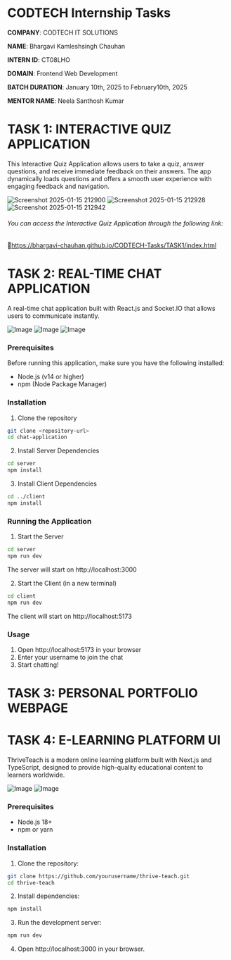 # CODTECH Internship Tasks 
**COMPANY**: CODTECH IT SOLUTIONS

**NAME**: Bhargavi Kamleshsingh Chauhan

**INTERN ID**: CT08LHO

**DOMAIN**: Frontend Web Development

**BATCH DURATION**: January 10th, 2025 to February10th, 2025

**MENTOR NAME**: Neela Santhosh Kumar

# TASK 1: INTERACTIVE QUIZ APPLICATION
This Interactive Quiz Application allows users to take a quiz, answer questions, and receive immediate feedback on their answers. The app dynamically loads questions and offers a smooth user experience with 
engaging feedback and navigation.

![Screenshot 2025-01-15 212900](https://github.com/user-attachments/assets/d39eee14-c08a-414e-95e5-24f73f55443a)
![Screenshot 2025-01-15 212928](https://github.com/user-attachments/assets/368cd152-ca6d-495e-b1b0-cf90d6941418)
![Screenshot 2025-01-15 212942](https://github.com/user-attachments/assets/270f51a6-d4f5-4ed5-9de4-0231c270b5f6)

###### You can access the *Interactive Quiz Application* through the following link:
 🔗https://bhargavi-chauhan.github.io/CODTECH-Tasks/TASK1/index.html

# TASK 2: REAL-TIME CHAT APPLICATION
A real-time chat application built with React.js and Socket.IO that allows users to communicate instantly.

![Image](https://github.com/user-attachments/assets/b00f04e1-d2c2-4786-88e2-35bfbd1af189)
![Image](https://github.com/user-attachments/assets/8cf0f238-86d5-4bb9-be57-73bb003bb5e8)
![Image](https://github.com/user-attachments/assets/8be7c6f8-97ca-45a8-af3f-e6c270d1bed1)

### Prerequisites

Before running this application, make sure you have the following installed:
- Node.js (v14 or higher)
- npm (Node Package Manager)

### Installation

1. Clone the repository
```bash
git clone <repository-url>
cd chat-application
```

2. Install Server Dependencies
```bash
cd server
npm install
```

3. Install Client Dependencies
```bash
cd ../client
npm install
```

### Running the Application

1. Start the Server
```bash
cd server
npm run dev
```
The server will start on http://localhost:3000

2. Start the Client (in a new terminal)
```bash
cd client
npm run dev
```
The client will start on http://localhost:5173

### Usage

1. Open http://localhost:5173 in your browser
2. Enter your username to join the chat
3. Start chatting!
   
# TASK 3: PERSONAL PORTFOLIO WEBPAGE

# TASK 4: E-LEARNING PLATFORM UI
ThriveTeach is a modern online learning platform built with Next.js and TypeScript, designed to provide high-quality educational content to learners worldwide.

![Image](https://github.com/user-attachments/assets/d37c5677-eea9-4d01-9ca8-7fabf8191cf2)
![Image](https://github.com/user-attachments/assets/5c914429-3462-42f8-9388-05440b42b297)

### Prerequisites

- Node.js 18+ 
- npm or yarn

### Installation

1. Clone the repository:
```bash
git clone https://github.com/yourusername/thrive-teach.git
cd thrive-teach
```

2. Install dependencies:
```bash
npm install
```

3. Run the development server:
```bash
npm run dev
```

4. Open http://localhost:3000 in your browser.


